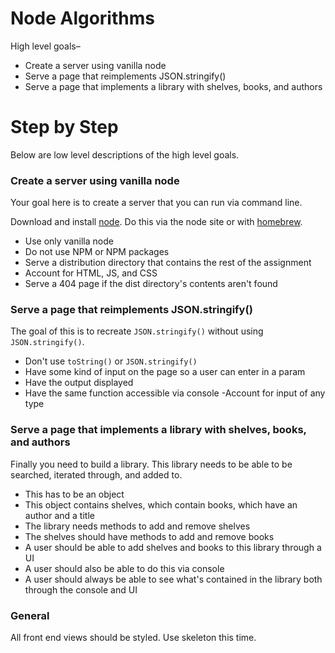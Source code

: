 # Node Algorithms
High level goals–

* Create a server using vanilla node
* Serve a page that reimplements JSON.stringify()
* Serve a page that implements a library with shelves, books, and authors

# Step by Step
Below are low level descriptions of the high level goals.

### Create a server using vanilla node
Your goal here is to create a server that you can run via command line.

Download and install [node](https://nodejs.org/en/).  Do this via the node site or with [homebrew](https://brew.sh/).

* Use only vanilla node
* Do not use NPM or NPM packages
* Serve a distribution directory that contains the rest of the assignment
* Account for HTML, JS, and CSS
* Serve a 404 page if the dist directory's contents aren't found

### Serve a page that reimplements JSON.stringify()
The goal of this is to recreate `JSON.stringify()` without using `JSON.stringify()`.

* Don't use `toString()` or `JSON.stringify()`
* Have some kind of input on the page so a user can enter in a param
* Have the output displayed
* Have the same function accessible via console
-Account for input of any type

### Serve a page that implements a library with shelves, books, and authors
Finally you need to build a library.  This library needs to be able to be searched, iterated through, and added to.

* This has to be an object
* This object contains shelves, which contain books, which have an author and a title
* The library needs methods to add and remove shelves
* The shelves should have methods to add and remove books
* A user should be able to add shelves and books to this library through a UI
* A user should also be able to do this via console
* A user should always be able to see what's contained in the library both through the console and UI

### General
All front end views should be styled.  Use skeleton this time.
